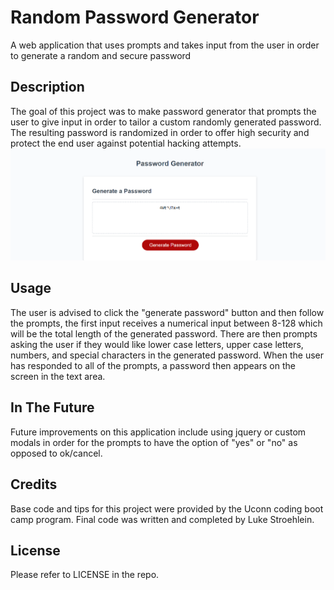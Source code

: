 # Random Password Generator 
A web application that uses prompts and takes input from the user in order to generate a random and secure password
## Description
The goal of this project was to make password generator that prompts the user to give input in order to tailor a custom randomly generated password. The resulting password is randomized in order to offer high security and protect the end user against potential hacking attempts.
![alt text](<Challenge 3 Screenshot-1.png>)
## Usage
The user is advised to click the "generate password" button and then follow the prompts, the first input receives a numerical input between 8-128 which will be the total length of the generated password. There are then prompts asking the user if they would like lower case letters, upper case letters, numbers, and special characters in the generated password. When the user has responded to all of the prompts, a password then appears on the screen in the text area.

## In The Future
Future improvements on this application include using jquery or custom modals in order for the prompts to have the option of "yes" or "no" as opposed to ok/cancel.

## Credits 
Base code and tips for this project were provided by the Uconn coding boot camp program. Final code was written and completed by Luke Stroehlein.

## License
Please refer to LICENSE in the repo.